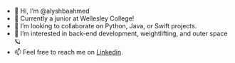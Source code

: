 - 👋 Hi, I’m @alyshbaahmed
- 🌱 Currently a junior at Wellesley College!
- 💞️ I’m looking to collaborate on Python, Java, or Swift projects.
- 👀 I’m interested in back-end development, weightlifting, and outer space 🪐
- 📫 Feel free to reach me on [Linkedin]([url](https://www.linkedin.com/in/alyshba-ahmed/)).

<!---
alyshbaahmed/alyshbaahmed is a ✨ special ✨ repository because its `README.md` (this file) appears on your GitHub profile.
You can click the Preview link to take a look at your changes.
--->
